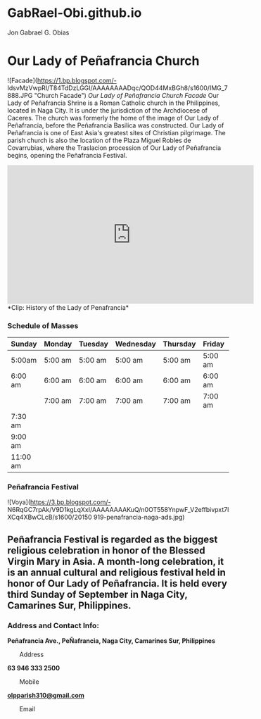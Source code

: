 # GabRael-Obi.github.io
Jon Gabrael G. Obias
# Our Lady of Peñafrancia Church
![Facade](https://1.bp.blogspot.com/-
IdsvMzVwpRI/T84TdDzLGGI/AAAAAAAADqc/QOD44MxBGh8/s1600/IMG_7888.JPG "Church Facade")
*Our Lady of Peñafrancia Church Facade*
Our Lady of Peñafrancia Shrine is a Roman Catholic church in the Philippines, located in Naga City. It is
under the jurisdiction of the Archdiocese of Caceres. The church was formerly the home of the image of
Our Lady of Peñafrancia, before the Peñafrancia Basilica was constructed. Our Lady of Peñafrancia is one
of East Asia's greatest sites of Christian pilgrimage.
The parish church is also the location of the Plaza Miguel Robles de Covarrubias, where the Traslacion
procession of Our Lady of Peñafrancia begins, opening the Peñafrancia Festival.
<iframe width="560" height="315" src="https://www.youtube.com/embed/2vcnN4rPsM4?si=KIhOkItmcZMQt8o" title="YouTube video player" frameborder="0" allow="accelerometer; autoplay; clipboardwrite; encrypted-media; gyroscope; picture-in-picture; web-share" allowfullscreen></iframe>
*Clip: History of the Lady of Penafrancia*

### Schedule of Masses

|  Sunday  |  Monday  |  Tuesday  |  Wednesday  |  Thursday  |  Friday  |  Saturday  |
| -------- | -------- | --------- | ----------- | ---------- | -------- | ---------- |
|  5:00am  |  5:00 am  |  5:00 am  |  5:00 am  |  5:00 am  |  5:00 am  |  5:00 am  |
|  6:00 am  |  6:00 am  |  6:00 am  |  6:00 am  |  6:00 am  |  6:00 am  |  6:00 am |
|  |  7:00 am  |  7:00 am  |  7:00 am  |  7:00 am  |  7:00 am  |  7:00 am  |
|  7:30 am  | | | | | | |
|  9:00 am  | | | | | | |
|  11:00 am  | | | | | | |

### Peñafrancia Festival
![Voya](https://3.bp.blogspot.com/-
N6RqGC7rpAk/V9D1kgLqXxI/AAAAAAAAKuQ/n0OT558YnpwF_V2effbivpxt7lXCq4XBwCLcB/s1600/20150
919-penafrancia-naga-ads.jpg)

Peñafrancia Festival is regarded as the biggest religious celebration in honor of the Blessed Virgin Mary
in Asia. A month-long celebration, it is an annual cultural and religious festival held in honor of Our Lady
of Peñafrancia. It is held every third Sunday of September in Naga City, Camarines Sur, Philippines.
----
### Address and Contact Info:
 **Peñafrancia Ave., PeÑafrancia, Naga City, Camarines Sur, Philippines**

&nbsp; &nbsp; &nbsp; &nbsp;Address

 **63 946 333 2500**

&nbsp; &nbsp; &nbsp; &nbsp;Mobile

 **olpparish310@gmail.com**

&nbsp; &nbsp; &nbsp; &nbsp;Email
